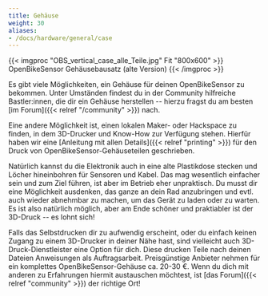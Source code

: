 ```yaml
---
title: Gehäuse
weight: 30
aliases:
- /docs/hardware/general/case
---
```


{{< imgproc "OBS_vertical_case_alle_Teile.jpg" Fit "800x600" >}}
    OpenBikeSensor Gehäusebausatz (alte Version)
{{< /imgproc >}}

Es gibt viele Möglichkeiten, ein Gehäuse für deinen OpenBikeSensor zu bekommen.
Unter Umständen findest du in der Community hilfreiche Bastler:innen, die dir
ein Gehäuse herstellen -- hierzu fragst du am besten [im Forum]({{< relref
"/community" >}}) nach. 

Eine andere Möglichkeit ist, einen lokalen Maker- oder Hackspace zu finden, in
dem 3D-Drucker und Know-How zur Verfügung stehen. Hierfür haben wir eine
[Anleitung mit allen Details]({{< relref "printing" >}}) für den Druck von
OpenBikeSensor-Gehäuseteilen geschrieben.

Natürlich kannst du die Elektronik auch in eine alte Plastikdose stecken und
Löcher hineinbohren für Sensoren und Kabel. Das mag wesentlich einfacher sein
und zum Ziel führen, ist aber im Betrieb eher unpraktisch. Du musst dir eine
Möglichkeit ausdenken, das ganze an dein Rad anzubringen und evtl. auch wieder
abnehmbar zu machen, um das Gerät zu laden oder zu warten. Es ist also
natürlich möglich, aber am Ende schöner und praktiabler ist der 3D-Druck -- es
lohnt sich!

Falls das Selbstdrucken dir zu aufwendig erscheint, oder du einfach keinen
Zugang zu einem 3D-Drucker in deiner Nähe hast, sind vielleicht auch
3D-Druck-Dienstleister eine Option für dich. Diese drucken Teile nach deinen
Dateien Anweisungen als Auftragsarbeit. Preisgünstige Anbieter nehmen für ein
komplettes OpenBikeSensor-Gehäuse ca. 20-30 €. Wenn du dich mit anderen zu
Erfahrungen hiermit austauschen möchtest, ist [das Forum]({{< relref
"community" >}}) der richtige Ort!

